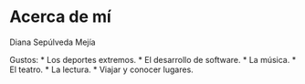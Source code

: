 # Acerca de mí

Diana Sepúlveda Mejía

Gustos:
    * Los deportes extremos.
    * El desarrollo de software.
    * La música.
    * El teatro.
    * La lectura.
    * Viajar y conocer lugares.
